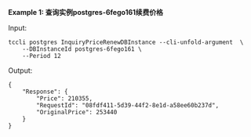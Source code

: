 **Example 1: 查询实例postgres-6fego161续费价格**



Input: 

```
tccli postgres InquiryPriceRenewDBInstance --cli-unfold-argument  \
    --DBInstanceId postgres-6fego161 \
    --Period 12
```

Output: 
```
{
    "Response": {
        "Price": 210355,
        "RequestId": "08fdf411-5d39-44f2-8e1d-a58ee60b237d",
        "OriginalPrice": 253440
    }
}
```

